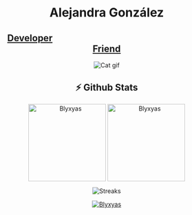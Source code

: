 <div align="center">

<h1><b>Alejandra González</b></h1>
<h2><a href="https://youtu.be/dQw4w9WgXcQ">Developer</a>&emsp;&emsp;&emsp;&emsp;&emsp;&emsp;&emsp;&emsp;&emsp;&emsp;&emsp;&emsp;&emsp;&emsp;&emsp;&emsp;&emsp;<a href="https://youtu.be/0rd7erzIT8s">Friend</a></h2>

  


![Cat gif](https://user-images.githubusercontent.com/73757586/208314186-73d005b2-9aea-4bc2-9ab1-83baf0606172.gif)


  
  <h2 align=center>⚡ Github Stats</h2>

<p align="center"><img height="180em" src="https://github-readme-stats.vercel.app/api?username=Blyxyas&hide_border=true&count_private=true&show_icons=true&theme=radical" alt="Blyxyas" align = "center"/>
<img height="180em" src="https://github-readme-stats.vercel.app/api/top-langs?username=Blyxyas&show_icons=true&locale=en&layout=compact&hide_border=true&theme=radical" alt="Blyxyas" align = "center"/></p>

<p align="center"><img src="https://github-readme-streak-stats.herokuapp.com/?user=Blyxyas&theme=black-ice&hide_border=true&stroke=0000&background=0D1117&ring=e05397&fire=e05397&currStreakLabel=e05397" alt="Streaks" /></p>

<p align="center"> <a href="https://github.com/Blyxyas"><img src="https://github-profile-trophy.vercel.app/?username=Blyxyas&margin-w=5&theme=radical" alt="Blyxyas" /></a> </p>

  
</div>
